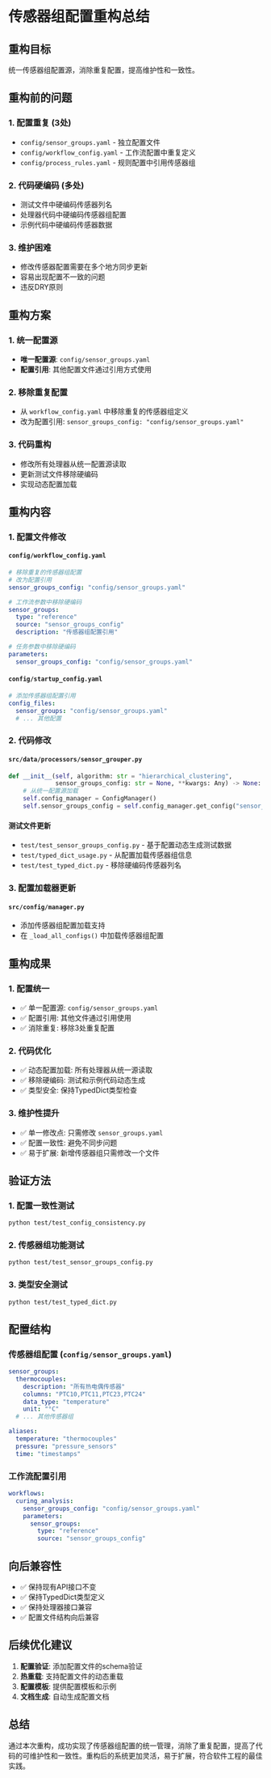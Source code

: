 # 传感器组配置重构总结

## 重构目标

统一传感器组配置源，消除重复配置，提高维护性和一致性。

## 重构前的问题

### 1. 配置重复 (3处)
- `config/sensor_groups.yaml` - 独立配置文件
- `config/workflow_config.yaml` - 工作流配置中重复定义
- `config/process_rules.yaml` - 规则配置中引用传感器组

### 2. 代码硬编码 (多处)
- 测试文件中硬编码传感器列名
- 处理器代码中硬编码传感器组配置
- 示例代码中硬编码传感器数据

### 3. 维护困难
- 修改传感器配置需要在多个地方同步更新
- 容易出现配置不一致的问题
- 违反DRY原则

## 重构方案

### 1. 统一配置源
- **唯一配置源**: `config/sensor_groups.yaml`
- **配置引用**: 其他配置文件通过引用方式使用

### 2. 移除重复配置
- 从 `workflow_config.yaml` 中移除重复的传感器组定义
- 改为配置引用: `sensor_groups_config: "config/sensor_groups.yaml"`

### 3. 代码重构
- 修改所有处理器从统一配置源读取
- 更新测试文件移除硬编码
- 实现动态配置加载

## 重构内容

### 1. 配置文件修改

#### `config/workflow_config.yaml`
```yaml
# 移除重复的传感器组配置
# 改为配置引用
sensor_groups_config: "config/sensor_groups.yaml"

# 工作流参数中移除硬编码
sensor_groups:
  type: "reference"
  source: "sensor_groups_config"
  description: "传感器组配置引用"

# 任务参数中移除硬编码
parameters:
  sensor_groups_config: "config/sensor_groups.yaml"
```

#### `config/startup_config.yaml`
```yaml
# 添加传感器组配置引用
config_files:
  sensor_groups: "config/sensor_groups.yaml"
  # ... 其他配置
```

### 2. 代码修改

#### `src/data/processors/sensor_grouper.py`
```python
def __init__(self, algorithm: str = "hierarchical_clustering", 
             sensor_groups_config: str = None, **kwargs: Any) -> None:
    # 从统一配置源加载
    self.config_manager = ConfigManager()
    self.sensor_groups_config = self.config_manager.get_config("sensor_groups")
```

#### 测试文件更新
- `test/test_sensor_groups_config.py` - 基于配置动态生成测试数据
- `test/typed_dict_usage.py` - 从配置加载传感器组信息
- `test/test_typed_dict.py` - 移除硬编码传感器列名

### 3. 配置加载器更新

#### `src/config/manager.py`
- 添加传感器组配置加载支持
- 在 `_load_all_configs()` 中加载传感器组配置

## 重构成果

### 1. 配置统一
- ✅ 单一配置源: `config/sensor_groups.yaml`
- ✅ 配置引用: 其他文件通过引用使用
- ✅ 消除重复: 移除3处重复配置

### 2. 代码优化
- ✅ 动态配置加载: 所有处理器从统一源读取
- ✅ 移除硬编码: 测试和示例代码动态生成
- ✅ 类型安全: 保持TypedDict类型检查

### 3. 维护性提升
- ✅ 单一修改点: 只需修改 `sensor_groups.yaml`
- ✅ 配置一致性: 避免不同步问题
- ✅ 易于扩展: 新增传感器组只需修改一个文件

## 验证方法

### 1. 配置一致性测试
```bash
python test/test_config_consistency.py
```

### 2. 传感器组功能测试
```bash
python test/test_sensor_groups_config.py
```

### 3. 类型安全测试
```bash
python test/test_typed_dict.py
```

## 配置结构

### 传感器组配置 (`config/sensor_groups.yaml`)
```yaml
sensor_groups:
  thermocouples:
    description: "所有热电偶传感器"
    columns: "PTC10,PTC11,PTC23,PTC24"
    data_type: "temperature"
    unit: "°C"
  # ... 其他传感器组

aliases:
  temperature: "thermocouples"
  pressure: "pressure_sensors"
  time: "timestamps"
```

### 工作流配置引用
```yaml
workflows:
  curing_analysis:
    sensor_groups_config: "config/sensor_groups.yaml"
    parameters:
      sensor_groups:
        type: "reference"
        source: "sensor_groups_config"
```

## 向后兼容性

- ✅ 保持现有API接口不变
- ✅ 保持TypedDict类型定义
- ✅ 保持处理器接口兼容
- ✅ 配置文件结构向后兼容

## 后续优化建议

1. **配置验证**: 添加配置文件的schema验证
2. **热重载**: 支持配置文件的动态重载
3. **配置模板**: 提供配置模板和示例
4. **文档生成**: 自动生成配置文档

## 总结

通过本次重构，成功实现了传感器组配置的统一管理，消除了重复配置，提高了代码的可维护性和一致性。重构后的系统更加灵活，易于扩展，符合软件工程的最佳实践。
